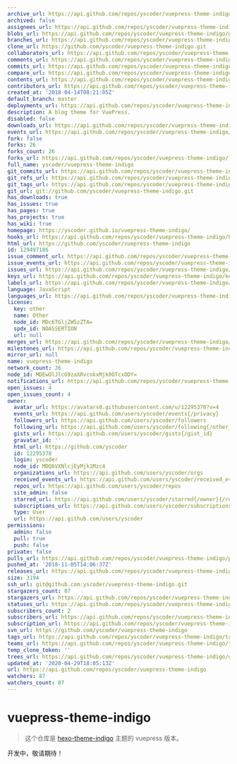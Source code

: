 ```yaml
---
archive_url: https://api.github.com/repos/yscoder/vuepress-theme-indigo/{archive_format}{/ref}
archived: false
assignees_url: https://api.github.com/repos/yscoder/vuepress-theme-indigo/assignees{/user}
blobs_url: https://api.github.com/repos/yscoder/vuepress-theme-indigo/git/blobs{/sha}
branches_url: https://api.github.com/repos/yscoder/vuepress-theme-indigo/branches{/branch}
clone_url: https://github.com/yscoder/vuepress-theme-indigo.git
collaborators_url: https://api.github.com/repos/yscoder/vuepress-theme-indigo/collaborators{/collaborator}
comments_url: https://api.github.com/repos/yscoder/vuepress-theme-indigo/comments{/number}
commits_url: https://api.github.com/repos/yscoder/vuepress-theme-indigo/commits{/sha}
compare_url: https://api.github.com/repos/yscoder/vuepress-theme-indigo/compare/{base}...{head}
contents_url: https://api.github.com/repos/yscoder/vuepress-theme-indigo/contents/{+path}
contributors_url: https://api.github.com/repos/yscoder/vuepress-theme-indigo/contributors
created_at: '2018-04-14T08:21:05Z'
default_branch: master
deployments_url: https://api.github.com/repos/yscoder/vuepress-theme-indigo/deployments
description: A blog theme for VuePress.
disabled: false
downloads_url: https://api.github.com/repos/yscoder/vuepress-theme-indigo/downloads
events_url: https://api.github.com/repos/yscoder/vuepress-theme-indigo/events
fork: false
forks: 26
forks_count: 26
forks_url: https://api.github.com/repos/yscoder/vuepress-theme-indigo/forks
full_name: yscoder/vuepress-theme-indigo
git_commits_url: https://api.github.com/repos/yscoder/vuepress-theme-indigo/git/commits{/sha}
git_refs_url: https://api.github.com/repos/yscoder/vuepress-theme-indigo/git/refs{/sha}
git_tags_url: https://api.github.com/repos/yscoder/vuepress-theme-indigo/git/tags{/sha}
git_url: git://github.com/yscoder/vuepress-theme-indigo.git
has_downloads: true
has_issues: true
has_pages: true
has_projects: true
has_wiki: true
homepage: https://yscoder.github.io/vuepress-theme-indigo/
hooks_url: https://api.github.com/repos/yscoder/vuepress-theme-indigo/hooks
html_url: https://github.com/yscoder/vuepress-theme-indigo
id: 129497186
issue_comment_url: https://api.github.com/repos/yscoder/vuepress-theme-indigo/issues/comments{/number}
issue_events_url: https://api.github.com/repos/yscoder/vuepress-theme-indigo/issues/events{/number}
issues_url: https://api.github.com/repos/yscoder/vuepress-theme-indigo/issues{/number}
keys_url: https://api.github.com/repos/yscoder/vuepress-theme-indigo/keys{/key_id}
labels_url: https://api.github.com/repos/yscoder/vuepress-theme-indigo/labels{/name}
language: JavaScript
languages_url: https://api.github.com/repos/yscoder/vuepress-theme-indigo/languages
license:
  key: other
  name: Other
  node_id: MDc6TGljZW5zZTA=
  spdx_id: NOASSERTION
  url: null
merges_url: https://api.github.com/repos/yscoder/vuepress-theme-indigo/merges
milestones_url: https://api.github.com/repos/yscoder/vuepress-theme-indigo/milestones{/number}
mirror_url: null
name: vuepress-theme-indigo
network_count: 26
node_id: MDEwOlJlcG9zaXRvcnkxMjk0OTcxODY=
notifications_url: https://api.github.com/repos/yscoder/vuepress-theme-indigo/notifications{?since,all,participating}
open_issues: 4
open_issues_count: 4
owner:
  avatar_url: https://avatars0.githubusercontent.com/u/12295378?v=4
  events_url: https://api.github.com/users/yscoder/events{/privacy}
  followers_url: https://api.github.com/users/yscoder/followers
  following_url: https://api.github.com/users/yscoder/following{/other_user}
  gists_url: https://api.github.com/users/yscoder/gists{/gist_id}
  gravatar_id: ''
  html_url: https://github.com/yscoder
  id: 12295378
  login: yscoder
  node_id: MDQ6VXNlcjEyMjk1Mzc4
  organizations_url: https://api.github.com/users/yscoder/orgs
  received_events_url: https://api.github.com/users/yscoder/received_events
  repos_url: https://api.github.com/users/yscoder/repos
  site_admin: false
  starred_url: https://api.github.com/users/yscoder/starred{/owner}{/repo}
  subscriptions_url: https://api.github.com/users/yscoder/subscriptions
  type: User
  url: https://api.github.com/users/yscoder
permissions:
  admin: false
  pull: true
  push: false
private: false
pulls_url: https://api.github.com/repos/yscoder/vuepress-theme-indigo/pulls{/number}
pushed_at: '2018-11-05T14:06:37Z'
releases_url: https://api.github.com/repos/yscoder/vuepress-theme-indigo/releases{/id}
size: 3194
ssh_url: git@github.com:yscoder/vuepress-theme-indigo.git
stargazers_count: 87
stargazers_url: https://api.github.com/repos/yscoder/vuepress-theme-indigo/stargazers
statuses_url: https://api.github.com/repos/yscoder/vuepress-theme-indigo/statuses/{sha}
subscribers_count: 2
subscribers_url: https://api.github.com/repos/yscoder/vuepress-theme-indigo/subscribers
subscription_url: https://api.github.com/repos/yscoder/vuepress-theme-indigo/subscription
svn_url: https://github.com/yscoder/vuepress-theme-indigo
tags_url: https://api.github.com/repos/yscoder/vuepress-theme-indigo/tags
teams_url: https://api.github.com/repos/yscoder/vuepress-theme-indigo/teams
temp_clone_token: ''
trees_url: https://api.github.com/repos/yscoder/vuepress-theme-indigo/git/trees{/sha}
updated_at: '2020-04-29T18:05:13Z'
url: https://api.github.com/repos/yscoder/vuepress-theme-indigo
watchers: 87
watchers_count: 87
---
```


# vuepress-theme-indigo

> 这个仓库是 [hexo-theme-indigo](https://github.com/yscoder/hexo-theme-indigo) 主题的 vuepress 版本。

开发中，敬请期待！

